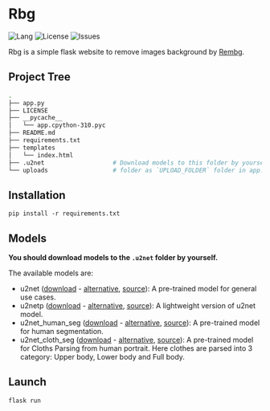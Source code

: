 # Rbg

![Lang](https://img.shields.io/badge/Language-Python-orange)
![License](https://img.shields.io/github/license/AlfredUFY/rbg)
![Issues](https://img.shields.io/github/issues/AlfredUFY/rbg?color=red)

Rbg is a simple flask website to remove images background by [Rembg](https://github.com/danielgatis/rembg).

## Project Tree
```bash
.
├── app.py
├── LICENSE
├── __pycache__
│   └── app.cpython-310.pyc
├── README.md
├── requirements.txt
├── templates
│   └── index.html
├── .u2net                   # Download models to this folder by yourself
└── uploads                  # folder as `UPLOAD_FOLDER` folder in app.py
```

## Installation

`pip install -r requirements.txt`

## Models

**You should download models to the `.u2net` folder by yourself.**

The available models are:

-   u2net ([download](https://drive.google.com/uc?id=1tCU5MM1LhRgGou5OpmpjBQbSrYIUoYab) - [alternative](http://depositfiles.com/files/ltxbqa06w), [source](https://github.com/xuebinqin/U-2-Net)): A pre-trained model for general use cases.
-   u2netp ([download](https://drive.google.com/uc?id=1tNuFmLv0TSNDjYIkjEdeH1IWKQdUA4HR) - [alternative](http://depositfiles.com/files/0y9i0r2fy), [source](https://github.com/xuebinqin/U-2-Net)): A lightweight version of u2net model.
-   u2net_human_seg ([download](https://drive.google.com/uc?id=1ZfqwVxu-1XWC1xU1GHIP-FM_Knd_AX5j) - [alternative](http://depositfiles.com/files/6spp8qpey), [source](https://github.com/xuebinqin/U-2-Net)): A pre-trained model for human segmentation.
-   u2net_cloth_seg ([download](https://drive.google.com/uc?id=15rKbQSXQzrKCQurUjZFg8HqzZad8bcyz) - [alternative](http://depositfiles.com/files/l3z3cxetq), [source](https://github.com/levindabhi/cloth-segmentation)): A pre-trained model for Cloths Parsing from human portrait. Here clothes are parsed into 3 category: Upper body, Lower body and Full body.

## Launch
`flask run`
